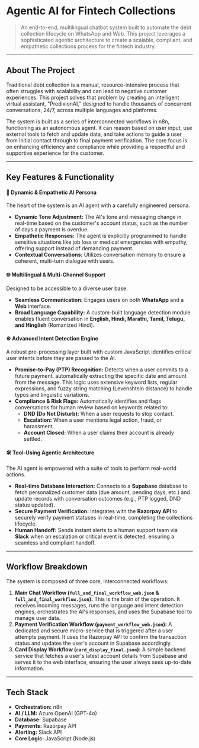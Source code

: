 # Agentic AI for Fintech Collections

> An end-to-end, multilingual chatbot system built to automate the debt collection lifecycle on WhatsApp and Web. This project leverages a sophisticated agentic architecture to create a scalable, compliant, and empathetic collections process for the fintech industry.

---

## About The Project

Traditional debt collection is a manual, resource-intensive process that often struggles with scalability and can lead to negative customer experiences. This project solves that problem by creating an intelligent virtual assistant, "PredixionAI," designed to handle thousands of concurrent conversations, 24/7, across multiple languages and platforms.

The system is built as a series of interconnected workflows in n8n, functioning as an autonomous agent. It can reason based on user input, use external tools to fetch and update data, and take actions to guide a user from initial contact through to final payment verification. The core focus is on enhancing efficiency and compliance while providing a respectful and supportive experience for the customer.

---

## Key Features & Functionality

#### 🤖 Dynamic & Empathetic AI Persona
The heart of the system is an AI agent with a carefully engineered persona.
-   **Dynamic Tone Adjustment:** The AI's tone and messaging change in real-time based on the customer's account status, such as the number of days a payment is overdue.
-   **Empathetic Responses:** The agent is explicitly programmed to handle sensitive situations like job loss or medical emergencies with empathy, offering support instead of demanding payment.
-   **Contextual Conversations:** Utilizes conversation memory to ensure a coherent, multi-turn dialogue with users.

#### 🌐 Multilingual & Multi-Channel Support
Designed to be accessible to a diverse user base.
-   **Seamless Communication:** Engages users on both **WhatsApp** and a **Web** interface.
-   **Broad Language Capability:** A custom-built language detection module enables fluent conversation in **English, Hindi, Marathi, Tamil, Telugu, and Hinglish** (Romanized Hindi).

#### ⚙️ Advanced Intent Detection Engine
A robust pre-processing layer built with custom JavaScript identifies critical user intents before they are passed to the AI.
-   **Promise-to-Pay (PTP) Recognition:** Detects when a user commits to a future payment, automatically extracting the specific date and amount from the message. This logic uses extensive keyword lists, regular expressions, and fuzzy string matching (Levenshtein distance) to handle typos and linguistic variations.
-   **Compliance & Risk Flags:** Automatically identifies and flags conversations for human review based on keywords related to:
    -   **DND (Do Not Disturb):** When a user requests to stop contact.
    -   **Escalation:** When a user mentions legal action, fraud, or harassment.
    -   **Account Closed:** When a user claims their account is already settled.

#### 🛠️ Tool-Using Agentic Architecture
The AI agent is empowered with a suite of tools to perform real-world actions.
-   **Real-time Database Interaction:** Connects to a **Supabase** database to fetch personalized customer data (due amount, pending days, etc.) and update records with conversation outcomes (e.g., PTP logged, DND status updated).
-   **Secure Payment Verification:** Integrates with the **Razorpay API** to securely verify payment statuses in real-time, completing the collections lifecycle.
-   **Human Handoff:** Sends instant alerts to a human support team via **Slack** when an escalation or critical event is detected, ensuring a seamless and compliant handoff.

---

## Workflow Breakdown

The system is composed of three core, interconnected workflows:

1.  **Main Chat Workflow (`full_and_final_workflow_web.json` & `full_and_final_workflow.json`):** This is the brain of the operation. It receives incoming messages, runs the language and intent detection engines, orchestrates the AI's responses, and uses the Supabase tool to manage user data.
2.  **Payment Verification Workflow (`payment_workflow_web.json`):** A dedicated and secure micro-service that is triggered after a user attempts payment. It uses the Razorpay API to confirm the transaction status and updates the user's account in Supabase accordingly.
3.  **Card Display Workflow (`card_display_final.json`):** A simple backend service that fetches a user's latest account details from Supabase and serves it to the web interface, ensuring the user always sees up-to-date information.

---

## Tech Stack

-   **Orchestration:** n8n
-   **AI / LLM:** Azure OpenAI (GPT-4o)
-   **Database:** Supabase
-   **Payments:** Razorpay API
-   **Alerting:** Slack API
-   **Core Logic:** JavaScript (Node.js)
